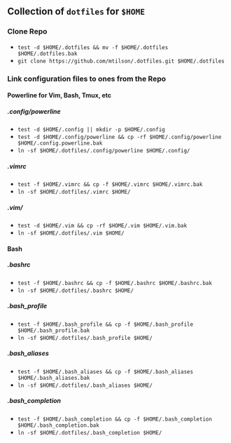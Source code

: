 ## Collection of `dotfiles` for `$HOME`

### Clone Repo

* `test -d $HOME/.dotfiles && mv -f $HOME/.dotfiles $HOME/.dotfiles.bak`
* `git clone https://github.com/mtilson/.dotfiles.git $HOME/.dotfiles`

### Link configuration files to ones from the Repo 

#### Powerline for Vim, Bash, Tmux, etc

##### .config/powerline
* `test -d $HOME/.config || mkdir -p $HOME/.config`
* `test -d $HOME/.config/powerline && cp -rf $HOME/.config/powerline $HOME/.config.powerline.bak`
* `ln -sf $HOME/.dotfiles/.config/powerline $HOME/.config/`

##### .vimrc
* `test -f $HOME/.vimrc && cp -f $HOME/.vimrc $HOME/.vimrc.bak`
* `ln -sf $HOME/.dotfiles/.vimrc $HOME/`

##### .vim/
* `test -d $HOME/.vim && cp -rf $HOME/.vim $HOME/.vim.bak`
* `ln -sf $HOME/.dotfiles/.vim $HOME/`

#### Bash

##### .bashrc
* `test -f $HOME/.bashrc && cp -f $HOME/.bashrc $HOME/.bashrc.bak`
* `ln -sf $HOME/.dotfiles/.bashrc $HOME/`

##### .bash_profile
* `test -f $HOME/.bash_profile && cp -f $HOME/.bash_profile $HOME/.bash_profile.bak`
* `ln -sf $HOME/.dotfiles/.bash_profile $HOME/`

##### .bash_aliases
* `test -f $HOME/.bash_aliases && cp -f $HOME/.bash_aliases $HOME/.bash_aliases.bak`
* `ln -sf $HOME/.dotfiles/.bash_aliases $HOME/`

##### .bash_completion
* `test -f $HOME/.bash_completion && cp -f $HOME/.bash_completion $HOME/.bash_completion.bak`
* `ln -sf $HOME/.dotfiles/.bash_completion $HOME/`
